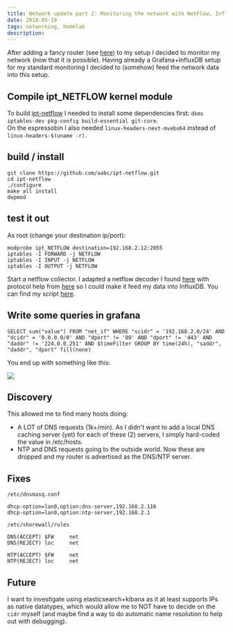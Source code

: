 ```yaml
---
title: Network update part 2: Monitoring the network with NetFlow, InfluxDB and Grafana
date: 2018-05-19
tags: networking, homelab
description: 
---
```

After adding a fancy router (see [here](/network-update-part-1-custom-router-with-espressobin.html)) to my setup I decided to monitor my network (now that it is possible). Having already a Grafana+InfluxDB setup for my standard monitoring I decided to (somehow) feed the network data into this setup.

## Compile ipt\_NETFLOW kernel module

To build [ipt-netflow](https://github.com/aabc/ipt-netflow) I needed to install some dependencies first: `dkms iptables-dev pkg-config build-essential git-core`.  
On the espressobin I also needed `linux-headers-next-mvebu64` instead of `linux-headers-$(uname -r)`.

## build / install

```
git clone https://github.com/aabc/ipt-netflow.git
cd ipt-netflow
./configure
make all install
depmod
```
## test it out

As root (change your destination ip/port):

```
modprobe ipt_NETFLOW destination=192.168.2.12:2055
iptables -I FORWARD -j NETFLOW                                                                                                                        
iptables -I INPUT -j NETFLOW                                                                                                                          
iptables -I OUTPUT -j NETFLOW    
```

Start a netflow collector. I adapted a netflow decoder I found [here](http://blog.devicenull.org/2013/09/04/python-netflow-v5-parser.html) with protocol help from [here](https://www.plixer.com/support/netflow-v5/) so I could make it feed my data into InfluxDB. You can find my script [here](https://github.com/DavidVentura/Netflow-to-influx).


## Write some queries in grafana

```
SELECT sum("value") FROM "net_if" WHERE "scidr" = '192.168.2.0/24' AND "dcidr" = '0.0.0.0/0' AND "dport" != '80' AND "dport" != '443' AND "daddr" != '224.0.0.251' AND $timeFilter GROUP BY time(24h), "saddr", "daddr", "dport" fill(none)
```

You end up with something like this:

![](/images/lan_wan_usage.png)

## Discovery

This allowed me to find many hosts doing:

* A LOT of DNS requests (1k+/min). As I didn't want to add a local DNS caching server (yet) for each of these (2) servers, I simply hard-coded the value in /etc/hosts.
* NTP and DNS requests going to the outside world. Now these are dropped and my router is advertised as the DNS/NTP server.

## Fixes

`/etc/dnsmasq.conf`

```
dhcp-option=lan0,option:dns-server,192.168.2.116
dhcp-option=lan0,option:ntp-server,192.168.2.1
```

`/etc/shorewall/rules`

```
DNS(ACCEPT) $FW     net
DNS(REJECT) loc     net

NTP(ACCEPT) $FW     net
NTP(REJECT) loc     net
```

## Future
I want to investigate using elasticsearch+kibana as it at least supports IPs as native datatypes, which would allow me to NOT have to decide on the `cidr` myself (and maybe find a way to do automatic name resolution to help out with debugging).
